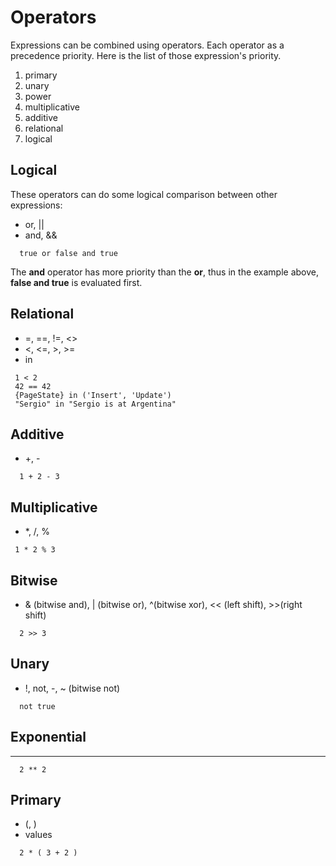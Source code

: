 # Operators

Expressions can be combined using operators. Each operator as a precedence priority. Here is the list of those expression's priority.
1. primary
2. unary
3. power
4. multiplicative
5. additive
6. relational
7. logical

## Logical

These operators can do some logical comparison between other expressions:

* or, ||
* and, &&

```
  true or false and true
```

The **and** operator has more priority than the **or**, thus in the example above, **false and true** is evaluated first.

## Relational

* =, ==, !=, <>
* <, <=, >, >=
* in

```
 1 < 2
 42 == 42
 {PageState} in ('Insert', 'Update')
 "Sergio" in "Sergio is at Argentina"
```

## Additive

* +, -

```
  1 + 2 - 3
```

## Multiplicative

* *, /, %

```
 1 * 2 % 3
```

## Bitwise

* & (bitwise and), | (bitwise or), ^(bitwise xor), << (left shift), >>(right shift)

```
  2 >> 3
```

## Unary

* !, not, -, ~ (bitwise not)

```
  not true
```

## Exponential

* **

```
  2 ** 2
```


## Primary

* (, )
* values

```
  2 * ( 3 + 2 )
```